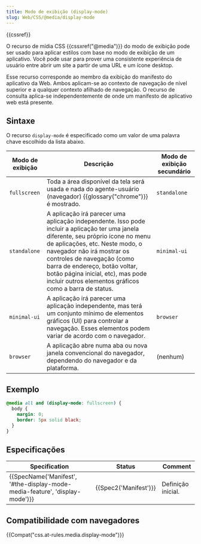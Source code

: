 ```yaml
---
title: Modo de exibição (display-mode)
slug: Web/CSS/@media/display-mode
---
```

{{cssref}}

O recurso de mídia CSS {{cssxref("@media")}} do modo de exibição pode ser usado para aplicar estilos com base no modo de exibição de um aplicativo. Você pode usar para prover uma consistente experiência de usuário entre abrir um site a partir de uma URL e um ícone desktop.

Esse recurso corresponde ao membro da exibição do manifesto do aplicativo da Web. Ambos aplicam-se ao contexto de navegação de nível superior e a qualquer contexto afilhado de navegação. O recurso de consulta aplica-se independentemente de onde um manifesto de aplicativo web está presente.

## Sintaxe

O recurso `display-mode` é especificado como um valor de uma palavra chave escolhido da lista abaixo.

| Modo de exibição | Descrição                                                                                                                                                                                                                                                                                                                                                         | Modo de exibição secundário |
| ---------------- | ----------------------------------------------------------------------------------------------------------------------------------------------------------------------------------------------------------------------------------------------------------------------------------------------------------------------------------------------------------------- | --------------------------- |
| `fullscreen`     | Toda a área disponível da tela será usada e nada do agente-usuário (navegador) {{glossary("chrome")}} é mostrado.                                                                                                                                                                                                                                           | `standalone`                |
| `standalone`     | A aplicação irá parecer uma aplicação independente. Isso pode incluir a aplicação ter uma janela diferente, seu próprio ícone no menu de aplicações, etc. Neste modo, o navegador não irá mostrar os controles de navegação (como barra de endereço, botão voltar, botão página inicial, etc), mas pode incluir outros elementos gráficos como a barra de status. | `minimal-ui`                |
| `minimal-ui`     | A aplicação irá parecer uma aplicação independente, mas terá um conjunto mínimo de elementos gráficos (UI) para controlar a navegação. Esses elementos podem variar de acordo com o navegador.                                                                                                                                                                    | `browser`                   |
| `browser`        | A aplicação abre numa aba ou nova janela convencional do navegador, dependendo do navegador e da plataforma.                                                                                                                                                                                                                                                      | (nenhum)                    |

## Exemplo

```css
@media all and (display-mode: fullscreen) {
  body {
    margin: 0;
    border: 5px solid black;
  }
}
```

## Especificações

| Specification                                                                                        | Status                       | Comment            |
| ---------------------------------------------------------------------------------------------------- | ---------------------------- | ------------------ |
| {{SpecName('Manifest', '#the-display-mode-media-feature', 'display-mode')}} | {{Spec2('Manifest')}} | Definição inicial. |

## Compatibilidade com navegadores

{{Compat("css.at-rules.media.display-mode")}}
